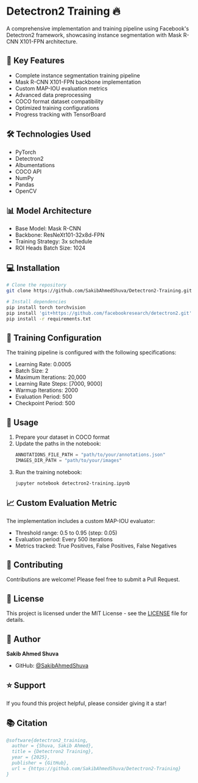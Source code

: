 # Detectron2 Training 🔥

A comprehensive implementation and training pipeline using Facebook's Detectron2 framework, showcasing instance segmentation with Mask R-CNN X101-FPN architecture.

## 🔑 Key Features

- Complete instance segmentation training pipeline
- Mask R-CNN X101-FPN backbone implementation
- Custom MAP-IOU evaluation metrics
- Advanced data preprocessing
- COCO format dataset compatibility
- Optimized training configurations
- Progress tracking with TensorBoard

## 🛠️ Technologies Used

- PyTorch
- Detectron2
- Albumentations
- COCO API
- NumPy
- Pandas
- OpenCV

## 📊 Model Architecture

- Base Model: Mask R-CNN
- Backbone: ResNeXt101-32x8d-FPN
- Training Strategy: 3x schedule
- ROI Heads Batch Size: 1024

## 💻 Installation

```bash
# Clone the repository
git clone https://github.com/SakibAhmedShuva/Detectron2-Training.git

# Install dependencies
pip install torch torchvision
pip install 'git+https://github.com/facebookresearch/detectron2.git'
pip install -r requirements.txt
```

## 📝 Training Configuration

The training pipeline is configured with the following specifications:

- Learning Rate: 0.0005
- Batch Size: 2
- Maximum Iterations: 20,000
- Learning Rate Steps: [7000, 9000]
- Warmup Iterations: 2000
- Evaluation Period: 500
- Checkpoint Period: 500

## 🚀 Usage

1. Prepare your dataset in COCO format
2. Update the paths in the notebook:
   ```python
   ANNOTATIONS_FILE_PATH = "path/to/your/annotations.json"
   IMAGES_DIR_PATH = "path/to/your/images"
   ```
3. Run the training notebook:
   ```bash
   jupyter notebook detectron2-training.ipynb
   ```

## 📈 Custom Evaluation Metric

The implementation includes a custom MAP-IOU evaluator:
- Threshold range: 0.5 to 0.95 (step: 0.05)
- Evaluation period: Every 500 iterations
- Metrics tracked: True Positives, False Positives, False Negatives

## 🤝 Contributing

Contributions are welcome! Please feel free to submit a Pull Request.

## 📄 License

This project is licensed under the MIT License - see the [LICENSE](LICENSE) file for details.

## 👤 Author

**Sakib Ahmed Shuva**
- GitHub: [@SakibAhmedShuva](https://github.com/SakibAhmedShuva)

## ⭐ Support

If you found this project helpful, please consider giving it a star!

## 📚 Citation

```bibtex
@software{detectron2_training,
  author = {Shuva, Sakib Ahmed},
  title = {Detectron2 Training},
  year = {2025},
  publisher = {GitHub},
  url = {https://github.com/SakibAhmedShuva/Detectron2-Training}
}
```
